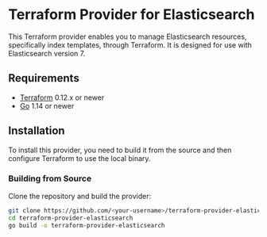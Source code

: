 # Terraform Provider for Elasticsearch

This Terraform provider enables you to manage Elasticsearch resources, specifically index templates, through Terraform. It is designed for use with Elasticsearch version 7.

## Requirements

- [Terraform](https://www.terraform.io/downloads.html) 0.12.x or newer
- [Go](https://golang.org/doc/install) 1.14 or newer

## Installation

To install this provider, you need to build it from the source and then configure Terraform to use the local binary.

### Building from Source

Clone the repository and build the provider:

```bash
git clone https://github.com/<your-username>/terraform-provider-elasticsearch.git
cd terraform-provider-elasticsearch
go build -o terraform-provider-elasticsearch
